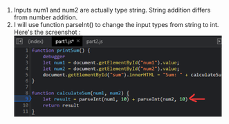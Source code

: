 1. Inputs num1 and num2 are actually type string. String addition differs from number addition.
2. I will use function parseInt() to change the input types from string to int. Here's the screenshot : ![fix](part3/fix.png)
